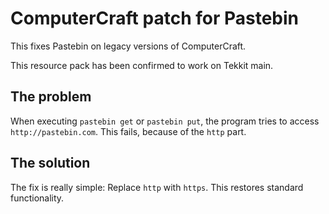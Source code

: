 # ComputerCraft patch for Pastebin

This fixes Pastebin on legacy versions of ComputerCraft.

This resource pack has been confirmed to work on Tekkit main.

## The problem

When executing `pastebin get` or `pastebin put`, the program tries to access `http://pastebin.com`. This fails, because of the `http` part.

## The solution

The fix is really simple: Replace `http` with `https`. This restores standard functionality.
